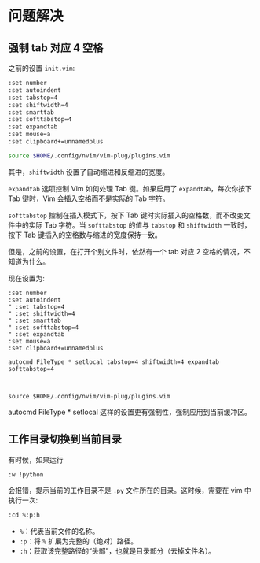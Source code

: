 # 问题解决

## 强制 tab 对应 4 空格

之前的设置 `init.vim`:
```bash
:set number
:set autoindent
:set tabstop=4
:set shiftwidth=4
:set smarttab
:set softtabstop=4
:set expandtab
:set mouse=a
:set clipboard+=unnamedplus

source $HOME/.config/nvim/vim-plug/plugins.vim
```

其中，`shiftwidth` 设置了自动缩进和反缩进的宽度。

`expandtab` 选项控制 Vim 如何处理 Tab 键。如果启用了 `expandtab`，每次你按下 Tab 键时，Vim 会插入空格而不是实际的 Tab 字符。

`softtabstop` 控制在插入模式下，按下 Tab 键时实际插入的空格数，而不改变文件中的实际 Tab 字符。当 `softtabstop` 的值与 `tabstop` 和 `shiftwidth` 一致时，按下 Tab 键插入的空格数与缩进的宽度保持一致。

但是，之前的设置，在打开个别文件时，依然有一个 tab 对应 2 空格的情况，不知道为什么。

现在设置为:
```bashrc
:set number
:set autoindent
" :set tabstop=4
" :set shiftwidth=4
" :set smarttab
" :set softtabstop=4
" :set expandtab
:set mouse=a
:set clipboard+=unnamedplus

autocmd FileType * setlocal tabstop=4 shiftwidth=4 expandtab softtabstop=4



source $HOME/.config/nvim/vim-plug/plugins.vim
```

autocmd FileType * setlocal 这样的设置更有强制性，强制应用到当前缓冲区。


## 工作目录切换到当前目录

有时候，如果运行

```bash
:w !python
```

会报错，提示当前的工作目录不是 `.py` 文件所在的目录。这时候，需要在 vim 中执行一次:

```bash
:cd %:p:h
```

-   `%`：代表当前文件的名称。
-   `:p`：将 `%` 扩展为完整的（绝对）路径。
-   `:h`：获取该完整路径的“头部”，也就是目录部分（去掉文件名）。



<!--stackedit_data:
eyJoaXN0b3J5IjpbLTEzODE4MDQxNDZdfQ==
-->